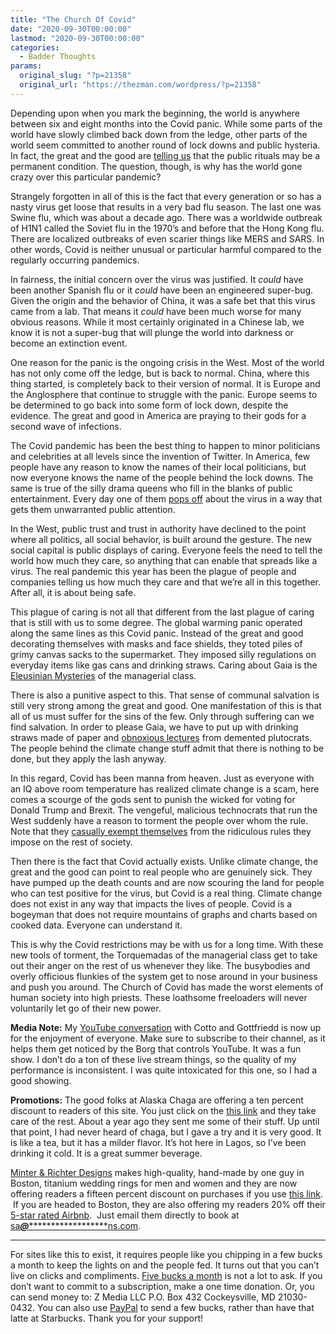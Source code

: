 ```yaml
---
title: "The Church Of Covid"
date: "2020-09-30T00:00:00"
lastmod: "2020-09-30T00:00:00"
categories:
  - Badder Thoughts
params:
  original_slug: "?p=21358"
  original_url: "https://thezman.com/wordpress/?p=21358"
---
```


Depending upon when you mark the beginning, the world is anywhere
between six and eight months into the Covid panic. While some parts of
the world have slowly climbed back down from the ledge, other parts of
the world seem committed to another round of lock downs and public
hysteria. In fact, the great and the good are <a
href="https://www.politico.com/news/magazine/2020/09/25/how-covid-19-pandemic-ends-421122"
rel="noopener noreferrer" target="_blank">telling us</a> that the public
rituals may be a permanent condition. The question, though, is why has
the world gone crazy over this particular pandemic?

Strangely forgotten in all of this is the fact that every generation or
so has a nasty virus get loose that results in a very bad flu season.
The last one was Swine flu, which was about a decade ago. There was a
worldwide outbreak of H1N1 called the Soviet flu in the 1970’s and
before that the Hong Kong flu. There are localized outbreaks of even
scarier things like MERS and SARS. In other words, Covid is neither
unusual or particular harmful compared to the regularly occurring
pandemics.

In fairness, the initial concern over the virus was justified. It
*could* have been another Spanish flu or it *could* have been an
engineered super-bug. Given the origin and the behavior of China, it was
a safe bet that this virus came from a lab. That means it *could* have
been much worse for many obvious reasons. While it most certainly
originated in a Chinese lab, we know it is not a super-bug that will
plunge the world into darkness or become an extinction event.

One reason for the panic is the ongoing crisis in the West. Most of the
world has not only come off the ledge, but is back to normal. China,
where this thing started, is completely back to their version of normal.
It is Europe and the Anglosphere that continue to struggle with the
panic. Europe seems to be determined to go back into some form of lock
down, despite the evidence. The great and good in America are praying to
their gods for a second wave of infections.

The Covid pandemic has been the best thing to happen to minor
politicians and celebrities at all levels since the invention of
Twitter. In America, few people have any reason to know the names of
their local politicians, but now everyone knows the name of the people
behind the lock downs. The same is true of the silly drama queens who
fill in the blanks of public entertainment. Every day one of them <a
href="https://www.breitbart.com/entertainment/2020/09/29/jason-isaacs-people-who-dont-wear-masks-should-be-in-prison-or-hanging-in-the-streets/"
rel="noopener noreferrer" target="_blank">pops off</a> about the virus
in a way that gets them unwarranted public attention.

In the West, public trust and trust in authority have declined to the
point where all politics, all social behavior, is built around the
gesture. The new social capital is public displays of caring. Everyone
feels the need to tell the world how much they care, so anything that
can enable that spreads like a virus. The real pandemic this year has
been the plague of people and companies telling us how much they care
and that we’re all in this together. After all, it is about being safe.

This plague of caring is not all that different from the last plague of
caring that is still with us to some degree. The global warming panic
operated along the same lines as this Covid panic. Instead of the great
and good decorating themselves with masks and face shields, they toted
piles of grimy canvas sacks to the supermarket. They imposed silly
regulations on everyday items like gas cans and drinking straws. Caring
about Gaia is the
<a href="https://en.wikipedia.org/wiki/Eleusinian_Mysteries"
rel="noopener noreferrer" target="_blank">Eleusinian Mysteries</a> of
the managerial class.

There is also a punitive aspect to this. That sense of communal
salvation is still very strong among the great and good. One
manifestation of this is that all of us must suffer for the sins of the
few. Only through suffering can we find salvation. In order to please
Gaia, we have to put up with drinking straws made of paper and
<a href="https://youtu.be/ANOgCY6NlGs" rel="noopener noreferrer"
target="_blank">obnoxious lectures</a> from demented plutocrats. The
people behind the climate change stuff admit that there is nothing to be
done, but they apply the lash anyway.

In this regard, Covid has been manna from heaven. Just as everyone with
an IQ above room temperature has realized climate change is a scam, here
comes a scourge of the gods sent to punish the wicked for voting for
Donald Trump and Brexit. The vengeful, malicious technocrats that run
the West suddenly have a reason to torment the people over whom the
rule. Note that they <a
href="https://www.independent.co.uk/news/uk/home-news/parliament-bars-curfew-exempt-commons-workplace-canteen-pubs-b665366.html"
rel="noopener noreferrer" target="_blank">casually exempt themselves</a>
from the ridiculous rules they impose on the rest of society.

Then there is the fact that Covid actually exists. Unlike climate
change, the great and the good can point to real people who are
genuinely sick. They have pumped up the death counts and are now
scouring the land for people who can test positive for the virus, but
Covid is a real thing. Climate change does not exist in any way that
impacts the lives of people. Covid is a bogeyman that does not require
mountains of graphs and charts based on cooked data. Everyone can
understand it.

This is why the Covid restrictions may be with us for a long time. With
these new tools of torment, the Torquemadas of the managerial class get
to take out their anger on the rest of us whenever they like. The
busybodies and overly officious flunkies of the system get to nose
around in your business and push you around. The Church of Covid has
made the worst elements of human society into high priests. These
loathsome freeloaders will never voluntarily let go of their new power.

**Media Note:** My <a href="https://www.youtube.com/watch?v=axUkWiRYnWk"
rel="noopener noreferrer" target="_blank">YouTube conversation</a> with
Cotto and Gottfriedd is now up for the enjoyment of everyone. Make sure
to subscribe to their channel, as it helps them get noticed by the Borg
that controls YouTube. It was a fun show. I don’t do a ton of these live
stream things, so the quality of my performance is inconsistent. I was
quite intoxicated for this one, so I had a good showing.

**Promotions:** The good folks at Alaska Chaga are offering a ten
percent discount to readers of this site. You just click on the
<a href="https://alaskachaga.us/discount/ZMAN" rel="noopener noreferrer"
target="_blank">this link</a> and they take care of the rest. About a
year ago they sent me some of their stuff. Up until that point, I had
never heard of chaga, but I gave a try and it is very good. It is like a
tea, but it has a milder flavor. It’s hot here in Lagos, so I’ve been
drinking it cold. It is a great summer beverage.

<a href="https://www.minterandrichterdesigns.com/"
rel="noreferrer nofollow noopener" target="_blank">Minter &amp; Richter
Designs</a> makes high-quality, hand-made by one guy in Boston, titanium
wedding rings for men and women and they are now offering readers a
fifteen percent discount on purchases if you use
<a href="https://www.minterandrichterdesigns.com/discount/ZMAN"
rel="noreferrer nofollow noopener" target="_blank">this link</a>. 
 <span class="highlight"><span class="colour"><span class="font"><span class="size">If
you are headed to Boston, they are also offering my readers 20% off
their <a
href="https://www.airbnb.com/users/7988017/listings?user_id=7988017&amp;s=3"
rel="noopener noreferrer" target="_blank">5-star rated Airbnb</a>.  Just
email them directly to book at
<a href="mailto:sa***@*********************ns.com"
data-original-string="K5nligYZ7ELnxARQVfuE1g==cb74O44fDXTg6HUsatvBxmWbW3Qom7NA3NKthKh30LyQ6S3z5bzlYI5nFqvW/+RZ/E2"><span
class="apbct-email-encoder"
data-original-string="p4+ulEhkYsGndwGsDtzmkQ==cb79q7hNfvb8Qzx1KGXmXK0xcN8M5v0WWEZJxZVF2scfxrmIey4u2LflaUO3gdq+X4O"
title="This contact has been encoded by Anti-Spam by CleanTalk. Click to decode. To finish the decoding make sure that JavaScript is enabled in your browser.">sa<span
class="apbct-blur">***</span>@<span
class="apbct-blur">*********************</span>ns.com</span></a>.</span></span></span></span>

------------------------------------------------------------------------

For sites like this to exist, it requires people like you chipping in a
few bucks a month to keep the lights on and the people fed. It turns out
that you can’t live on clicks and compliments.
<a href="https://www.subscribestar.com/the-z-blog"
rel="noopener noreferrer" target="_blank">Five bucks a month</a> is not
a lot to ask. If you don’t want to commit to a subscription, make a one
time donation. Or, you can send money to: Z Media LLC P.O. Box 432
Cockeysville, MD 21030-0432. You can also use <a
href="https://www.paypal.com/cgi-bin/webscr?cmd=_s-xclick&amp;hosted_button_id=UDAS2Q8JYA6CN&amp;source=url"
rel="noopener noreferrer" target="_blank">PayPal</a> to send a few
bucks, rather than have that latte at Starbucks. Thank you for your
support!
